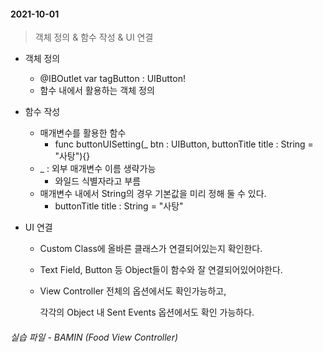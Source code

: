 #### 2021-10-01

> 객체 정의 & 함수 작성 & UI 연결

- 객체 정의

  - @IBOutlet var tagButton : UIButton!
  - 함수 내에서 활용하는 객체 정의

- 함수 작성

  - 매개변수를 활용한 함수
    - func buttonUISetting(_ btn : UIButton, buttonTitle title : String = "사탕"){}
  - _ : 외부 매개변수 이름 생략가능
    - 와일드 식별자라고 부름
  - 매개변수 내에서 String의 경우 기본값을 미리 정해 둘 수 있다.
    - buttonTitle title : String = "사탕"

- UI 연결

  - Custom Class에 올바른 클래스가 연결되어있는지 확인한다.

  - Text Field, Button 등 Object들이 함수와 잘 연결되어있어야한다.

  - View Controller 전체의 옵션에서도 확인가능하고,

    각각의 Object 내 Sent Events 옵션에서도 확인 가능하다.

###### 실습 파일 - BAMIN (Food View Controller)

